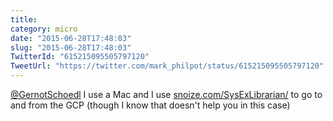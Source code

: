```yaml
---
title: 
category: micro
date: "2015-06-28T17:48:03"
slug: "2015-06-28T17:48:03"
TwitterId: "615215095505797120"
TweetUrl: "https://twitter.com/mark_philpot/status/615215095505797120"
---
```


[@GernotSchoedl](https://twitter.com/GernotSchoedl) I use a Mac and I use
[snoize.com/SysExLibrarian/](http://www.snoize.com/SysExLibrarian/) to go to and
from the GCP (though I know that doesn't help you in this case)
